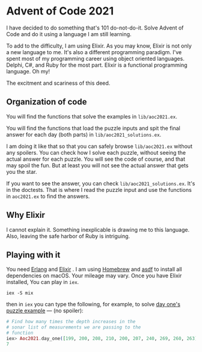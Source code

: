 # Advent of Code 2021

I have decided to do something that's 101 do-not-do-it. Solve Advent of Code and
do it using a language I am still learning.

To add to the difficulty, I am using Elixir. As you may know, Elixir is not only
a new language to me. It's also a different programming paradigm. I've spent
most of my programming career using object oriented languages. Delphi, C#, and
Ruby for the most part. Elixir is a functional programming language. Oh my!

The excitment and scariness of this deed.

## Organization of code

You will find the functions that solve the examples in `lib/aoc2021.ex`.

You will find the functions that load the puzzle inputs and spit the final
answer for each day (both parts) in `lib/aoc2021_solutions.ex`.

I am doing it like that so that you can safely browse `lib/aoc2021.ex` without
any spoilers. You can check how I solve each puzzle, without seeing the actual
answer for each puzzle. You will see the code of course, and that may spoil the
fun. But at least you will not see the actual answer that gets you the star.

If you want to see the answer, you can check `lib/aoc2021_solutions.ex`. It's in
the doctests. That is where I read the puzzle input and use the functions in
`aoc2021.ex` to find the answers.

## Why Elixir

I cannot explain it. Something inexplicable is drawing me to this language.
Also, leaving the safe harbor of Ruby is intriguing.

## Playing with it

You need [Erlang] and [Elixir] . I am using [Homebrew] and [asdf] to install all
dependencies on macOS. Your mileage may vary. Once you have Elixir installed,
You can play in `iex`.

```shell
iex -S mix
```

then in `iex` you can type the following, for example, to solve [day one's
puzzle example][day-one-example] — (no spoiler):

```elixir
# Find how many times the depth increases in the
# sonar list of measurements we are passing to the
# function
iex> Aoc2021.day_one([199, 200, 208, 210, 200, 207, 240, 269, 260, 263])
7
```

[Erlang]: https://exercism.org/docs/tracks/erlang/installation
[Elixir]: https://elixir-lang.org/install.html
[Homebrew]: https://brew.sh
[asdf]: https://asdf-vm.com
[day-one-example]: https://adventofcode.com/2021/day/1